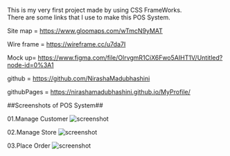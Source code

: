 
This is my very first project made by using CSS FrameWorks.<br>
There are some links that I use to make this POS System.

Site map = https://www.gloomaps.com/wTmcN9yMAT

Wire frame = https://wireframe.cc/u7da7I

Mock up= https://www.figma.com/file/OlrvgmR1CiX6Fwo5AIHT1V/Untitled?node-id=0%3A1

github = https://github.com/NirashaMadubhashini

githubPages = https://nirashamadubhashini.github.io/MyProfile/

##Screenshots of POS System##


01.Manage Customer
![screenshot](assets/pictures/index.jpeg)

02.Manage Store
![screenshot](assets/pictures/aboutMe.jpeg)

03.Place Order
![screenshot](assets/pictures/skills.jpeg)





